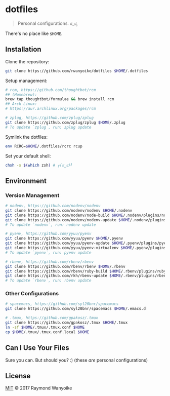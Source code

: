 # dotfiles

> Personal configurations. ಠ_ರೃ

There's no place like `$HOME`.

## Installation

Clone the repository:

```bash
git clone https://github.com/rwanyoike/dotfiles $HOME/.dotfiles
```

Setup management:

```bash
# rcm, https://github.com/thoughtbot/rcm
## (Homebrew):
brew tap thoughtbot/formulae && brew install rcm
## Arch Linux:
# https://aur.archlinux.org/packages/rcm

# zplug, https://github.com/zplug/zplug
git clone https://github.com/zplug/zplug $HOME/.zplug
# To update `zplug`, run: zplug update
```

Symlink the dotfiles:

```bash
env RCRC=$HOME/.dotfiles/rcrc rcup
```

Set your default shell:

```bash
chsh -s $(which zsh) # ┌(ಠ‿ಠ)┘
```

## Environment

### Version Management

```bash
# nodenv, https://github.com/nodenv/nodenv
git clone https://github.com/nodenv/nodenv $HOME/.nodenv
git clone https://github.com/nodenv/node-build $HOME/.nodenv/plugins/node-build
git clone https://github.com/nodenv/nodenv-update $HOME/.nodenv/plugins/nodenv-update
# To update `nodenv`, run: nodenv update

# pyenv, https://github.com/yyuu/pyenv
git clone https://github.com/yyuu/pyenv $HOME/.pyenv
git clone https://github.com/yyuu/pyenv-update $HOME/.pyenv/plugins/pyenv-update
git clone https://github.com/yyuu/pyenv-virtualenv $HOME/.pyenv/plugins/pyenv-virtualenv
# To update `pyenv`, run: pyenv update

# rbenv, https://github.com/rbenv/rbenv
git clone https://github.com/rbenv/rbenv $HOME/.rbenv
git clone https://github.com/rbenv/ruby-build $HOME/.rbenv/plugins/ruby-build
git clone https://github.com/rkh/rbenv-update $HOME/.rbenv/plugins/rbenv-update
# To update `rbenv`, run: rbenv update
```

### Other Configurations

```bash
# spacemacs, https://github.com/syl20bnr/spacemacs
git clone https://github.com/syl20bnr/spacemacs $HOME/.emacs.d

# .tmux, https://github.com/gpakosz/.tmux
git clone https://github.com/gpakosz/.tmux $HOME/.tmux
ln -sf $HOME/.tmux/.tmux.conf $HOME
cp $HOME/.tmux/.tmux.conf.local $HOME
```

## Can I Use Your Files

Sure you can. But should you? :) (these _are_ personal configurations)

## License

[MIT](LICENSE) © 2017 Raymond Wanyoike
